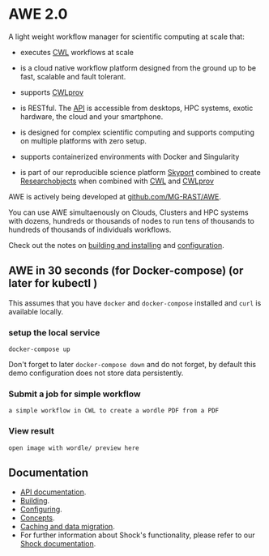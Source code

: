 


# AWE 2.0 

 A light weight workflow manager for scientific computing at scale that:

- executes [CWL](http://www.commonwl.org) workflows at scale

- is a cloud native workflow platform designed from the ground up to be fast, scalable and fault tolerant.

- supports [CWLprov](https://github.com/common-workflow-language/cwlprov)

- is RESTful. The [API](./API/README.md) is accessible from desktops, HPC systems, exotic hardware, the cloud and your smartphone.

- is designed for complex scientific computing and supports computing on multiple platforms with zero setup.

- supports containerized environments with Docker and Singularity

- is part of our reproducible science platform [Skyport]([https://github.com/MG-RAST/Skyport2) combined to create [Researchobjects](http://www.researchobject.org/) when combined with [CWL](http://www.commonwl.org) and 
[CWLprov](https://github.com/common-workflow-language/cwlprov)

AWE is actively being developed at [github.com/MG-RAST/AWE](https://github.com/MG-RAST/AWE).


You can use AWE simultaenously on Clouds, Clusters and HPC systems with dozens, hundreds or thousands of nodes to run tens of thousands to hundreds of thousands of individuals workflows. 


Check out the notes  on [building and installing](./building.md) and [configuration](./configuration.md).


## AWE in 30 seconds (for Docker-compose) (or later for kubectl )
This assumes that you have `docker` and `docker-compose` installed and `curl` is available locally.

### setup the local service
`docker-compose up`

Don't forget to later `docker-compose down` and do not forget, by default this demo configuration does not store data persistently.


### Submit a job for simple workflow
~~~~
a simple workflow in CWL to create a wordle PDF from a PDF
~~~~

### View result
~~~~
open image with wordle/ preview here
~~~~

## Documentation
- [API documentation](./API.md).
- [Building](./building.md).
- [Configuring](./config.md).
- [Concepts](./concepts.md).
- [Caching and data migration](./caching_and_data_migration.md).
- For further information about Shock's functionality, please refer to our [Shock documentation](https://github.com/MG-RAST/Shock/docs/).



